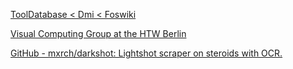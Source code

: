
[ToolDatabase < Dmi < Foswiki](https://wiki.digitalmethods.net/Dmi/ToolDatabase)

[Visual Computing Group at the HTW Berlin](https://visual-computing.com/)

[GitHub - mxrch/darkshot: Lightshot scraper on steroids with OCR.](https://github.com/mxrch/darkshot)
